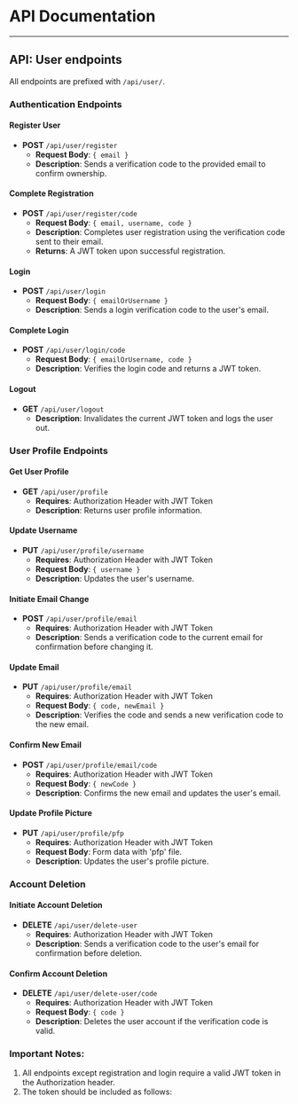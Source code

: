 # API Documentation
-----------------------------------
## API: User endpoints
All endpoints are prefixed with `/api/user/`.

### Authentication Endpoints

#### Register User
- **POST** `/api/user/register`
  - **Request Body**: `{ email }`
  - **Description**: Sends a verification code to the provided email to confirm ownership.

#### Complete Registration
- **POST** `/api/user/register/code`
  - **Request Body**: `{ email, username, code }`
  - **Description**: Completes user registration using the verification code sent to their email.
  - **Returns**: A JWT token upon successful registration.

#### Login
- **POST** `/api/user/login`
  - **Request Body**: `{ emailOrUsername }`
  - **Description**: Sends a login verification code to the user's email.

#### Complete Login
- **POST** `/api/user/login/code`
  - **Request Body**: `{ emailOrUsername, code }`
  - **Description**: Verifies the login code and returns a JWT token.

#### Logout
- **GET** `/api/user/logout`
  - **Description**: Invalidates the current JWT token and logs the user out.

### User Profile Endpoints

#### Get User Profile
- **GET** `/api/user/profile`
  - **Requires**: Authorization Header with JWT Token
  - **Description**: Returns user profile information.

#### Update Username
- **PUT** `/api/user/profile/username`
  - **Requires**: Authorization Header with JWT Token
  - **Request Body**: `{ username }`
  - **Description**: Updates the user's username.

#### Initiate Email Change
- **POST** `/api/user/profile/email`
  - **Requires**: Authorization Header with JWT Token
  - **Description**: Sends a verification code to the current email for confirmation before changing it.

#### Update Email
- **PUT** `/api/user/profile/email`
  - **Requires**: Authorization Header with JWT Token
  - **Request Body**: `{ code, newEmail }`
  - **Description**: Verifies the code and sends a new verification code to the new email.

#### Confirm New Email
- **POST** `/api/user/profile/email/code`
  - **Requires**: Authorization Header with JWT Token
  - **Request Body**: `{ newCode }`
  - **Description**: Confirms the new email and updates the user's email.

#### Update Profile Picture
- **PUT** `/api/user/profile/pfp`
  - **Requires**: Authorization Header with JWT Token
  - **Request Body**: Form data with 'pfp' file.
  - **Description**: Updates the user's profile picture.

### Account Deletion

#### Initiate Account Deletion
- **DELETE** `/api/user/delete-user`
  - **Requires**: Authorization Header with JWT Token
  - **Description**: Sends a verification code to the user's email for confirmation before deletion.

#### Confirm Account Deletion
- **DELETE** `/api/user/delete-user/code`
  - **Requires**: Authorization Header with JWT Token
  - **Request Body**: `{ code }`
  - **Description**: Deletes the user account if the verification code is valid.

### Important Notes:
1. All endpoints except registration and login require a valid JWT token in the Authorization header.
2. The token should be included as follows:
